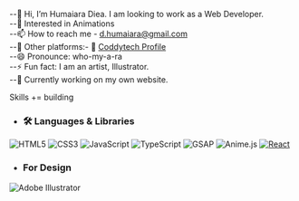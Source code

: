 --👋 Hi, I’m Humaiara Diea. I am looking to work as a Web Developer.<br>
--👀 Interested in Animations<br>
--📫 How to reach me - d.humaiara@gmail.com <br>
--🔗 Other platforms:- 💼 [Coddytech Profile](https://coddy.tech/profile)<br>
--😄 Pronounce: who-my-a-ra <br>
--⚡ Fun fact: I am an artist, Illustrator. <br>
--🚧 Currently working on my own website. <br>

Skills += building

- ### 🛠️ Languages & Libraries

![HTML5](https://img.shields.io/badge/HTML5-E34F26?style=for-the-badge&logo=html5&logoColor=white)
![CSS3](https://img.shields.io/badge/CSS3-1572B6?style=for-the-badge&logo=css3&logoColor=white)
![JavaScript](https://img.shields.io/badge/JavaScript-F7DF1E?style=for-the-badge&logo=javascript&logoColor=black)
![TypeScript](https://img.shields.io/badge/TypeScript-3178C6?style=for-the-badge&logo=typescript&logoColor=white)
![GSAP](https://img.shields.io/badge/GSAP-88CE02?style=for-the-badge&logo=greensock&logoColor=black)
![Anime.js](https://img.shields.io/badge/Anime.js-000000?style=for-the-badge&logo=anime.js&logoColor=white)
[![React](https://img.shields.io/badge/-React-61DAFB?logo=react&logoColor=white&style=flat)](https://reactjs.org/)


- ### For Design
![Adobe Illustrator](https://img.shields.io/badge/Adobe%20Illustrator-FF9A00?style=for-the-badge&logo=adobe-illustrator&logoColor=white)



<!---
HumaiaraD/HumaiaraD is a ✨ special ✨ repository because its `README.md` (this file) appears on your GitHub profile.
You can click the Preview link to take a look at your changes.
--->
